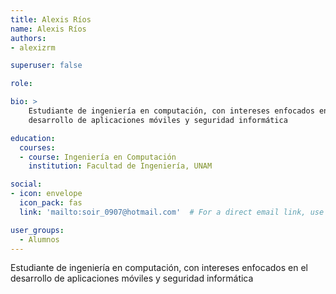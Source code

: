 ```yaml
---
title: Alexis Ríos
name: Alexis Ríos
authors:
- alexizrm

superuser: false

role:

bio: >
    Estudiante de ingeniería en computación, con intereses enfocados en el 
    desarrollo de aplicaciones móviles y seguridad informática

education:
  courses:
  - course: Ingeniería en Computación
    institution: Facultad de Ingeniería, UNAM

social:
- icon: envelope
  icon_pack: fas
  link: 'mailto:soir_0907@hotmail.com'  # For a direct email link, use "mailto:test@example.org".

user_groups:
  - Alumnos
---
```


Estudiante de ingeniería en computación, con intereses enfocados en el 
desarrollo de aplicaciones móviles y seguridad informática
